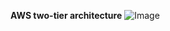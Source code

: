 **AWS two-tier architecture**
![Image](https://github.com/user-attachments/assets/293114f0-30b1-48fe-9d32-ab435c6f2311)
